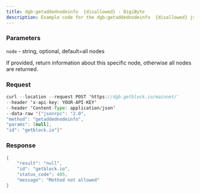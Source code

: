 ```yaml
---
title: dgb:getaddednodeinfo  {disallowed} - DigiByte
description: Example code for the dgb:getaddednodeinfo  {disallowed} json-rpc method. Сomplete guide on how to use dgb:getaddednodeinfo  {disallowed} json-rpc in GetBlock.io Web3 documentation.
---
```


### Parameters


`node` - string, optional, default=all nodes

If provided, return information about this specific node, otherwise all
nodes are returned.

### Request

``` java
curl --location --request POST 'https://dgb.getblock.io/mainnet/' 
--header 'x-api-key: YOUR-API-KEY' 
--header 'Content-Type: application/json' 
--data-raw '{"jsonrpc": "2.0",
"method": "getaddednodeinfo",
"params": [null],
"id": "getblock.io"}'
```

###  Response

``` java
{
    "result": "null",
    "id": "getblock.io",
    "status_code": 405,
    "message": "Method not allowed"
}
```

